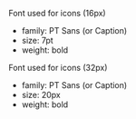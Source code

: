 Font used for icons (16px)
- family: PT Sans (or Caption)
- size: 7pt
- weight: bold


Font used for icons (32px)

- family: PT Sans (or Caption)
- size: 20px
- weight: bold
